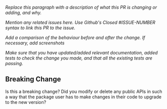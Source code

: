 _Replace this paragraph with a description of what this PR is changing or adding, and why._

_Mention any related issues here. Use Github's Closed #ISSUE-NUMBER syntax to link this PR to the issue._

_Add a comparison of the behaviour before and after the change. If necessary, add screenshots_

_Make sure that you have updated/added relevant documentation, added tests to check the change you made, and that all the existing tests are passing._

## Breaking Change

Is this a breaking change? Did you modify or delete any public APIs in such a way that the package user has to make changes in their code to upgrade to the new version?

<!--
If you have made a breaking change, uncomment the line below and fill in the necessary details.

I have modified or deleted the following public APIs which will break the users' code - 
  1. ...
  2. ...
  3. ...
-->
